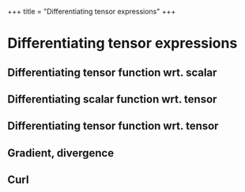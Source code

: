 +++
title = "Differentiating tensor expressions"
+++

# Differentiating tensor expressions

## Differentiating tensor function wrt. scalar

## Differentiating scalar function wrt. tensor

## Differentiating tensor function wrt. tensor

## Gradient, divergence

## Curl